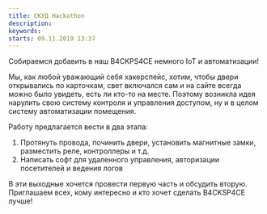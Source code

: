 ```yaml
---
title: СКУД Hackathon
description: 
keywords: 
starts: 09.11.2019 13:37
---
```


Собираемся добавить в наш B4CKPS4CE немного IoT и автоматизации!

Мы, как любой уважающий себя хакерспейс, хотим, чтобы двери открывались по карточкам, свет включался сам и на сайте всегда можно было увидеть, есть ли кто-то на месте. Поэтому возникла идея нарулить свою систему контроля и управления доступом, ну и в целом систему автоматизации помещения.

Работу предлагается вести в два этапа:

1. Протянуть провода, починить двери, установить магнитные замки, разместить реле, контроллеры и т.д.
2. Написать софт для удаленного управления, авторизации посетителей и ведения логов

В эти выходные хочется провести первую часть и обсудить вторую. Приглашаем всех, кому интересно и кто хочет сделать B4CKSP4CE лучше!
